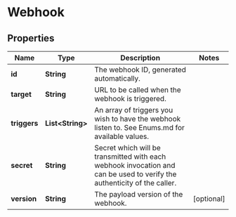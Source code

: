 
# Webhook

## Properties
Name | Type | Description | Notes
------------ | ------------- | ------------- | -------------
**id** | **String** | The webhook ID, generated automatically. | 
**target** | **String** | URL to be called when the webhook is triggered. | 
**triggers** | **List&lt;String&gt;** | An array of triggers you wish to have the webhook listen to. See Enums.md for available values. | 
**secret** | **String** | Secret which will be transmitted with each webhook invocation and can be used to verify the authenticity of the caller. | 
**version** | **String** | The payload version of the webhook. |  [optional]



